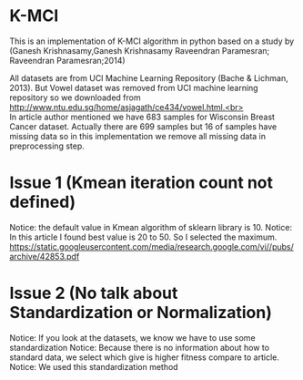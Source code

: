 # K-MCI
This is an implementation of K-MCI algorithm in python based on a study by (Ganesh Krishnasamy,Ganesh Krishnasamy Raveendran Paramesran; Raveendran Paramesran;2014)

All datasets are from UCI Machine Learning Repository (Bache & Lichman, 2013). But Vowel dataset was removed from UCI machine learning repository so we downloaded from http://www.ntu.edu.sg/home/asjagath/ce434/vowel.html.<br>
<br>In article author mentioned we have 683 samples for Wisconsin Breast Cancer dataset. Actually there are 699 samples but 16 of samples have missing data so in this implementation we remove all missing data in preprocessing step.

# Issue 1 (Kmean iteration count not defined)
Notice: the default value in Kmean algorithm of sklearn library is 10.
Notice: In this article I found best value is 20 to 50. So I selected the maximum.
https://static.googleusercontent.com/media/research.google.com/vi//pubs/archive/42853.pdf

# Issue 2 (No talk about Standardization or Normalization)
Notice: If you look at the datasets, we know we have to use some standardization
Notice: Because there is no information about how to standard data, we select which give is higher fitness compare to article.
Notice: We used this standardization method 